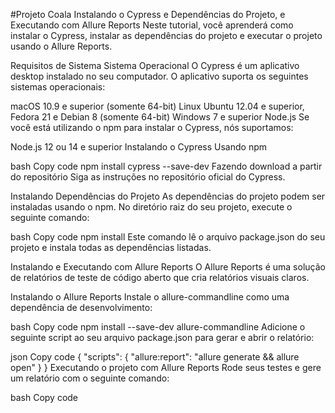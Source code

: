 #Projeto Coala
Instalando o Cypress e Dependências do Projeto, e Executando com Allure Reports
Neste tutorial, você aprenderá como instalar o Cypress, instalar as dependências do projeto e executar o projeto usando o Allure Reports.

Requisitos de Sistema
Sistema Operacional
O Cypress é um aplicativo desktop instalado no seu computador. O aplicativo suporta os seguintes sistemas operacionais:

macOS 10.9 e superior (somente 64-bit)
Linux Ubuntu 12.04 e superior, Fedora 21 e Debian 8 (somente 64-bit)
Windows 7 e superior
Node.js
Se você está utilizando o npm para instalar o Cypress, nós suportamos:

Node.js 12 ou 14 e superior
Instalando o Cypress
Usando npm

bash
Copy code
npm install cypress --save-dev
Fazendo download a partir do repositório
Siga as instruções no repositório oficial do Cypress.

Instalando Dependências do Projeto
As dependências do projeto podem ser instaladas usando o npm. No diretório raiz do seu projeto, execute o seguinte comando:

bash
Copy code
npm install
Este comando lê o arquivo package.json do seu projeto e instala todas as dependências listadas.

Instalando e Executando com Allure Reports
O Allure Reports é uma solução de relatórios de teste de código aberto que cria relatórios visuais claros.

Instalando o Allure Reports
Instale o allure-commandline como uma dependência de desenvolvimento:

bash
Copy code
npm install --save-dev allure-commandline
Adicione o seguinte script ao seu arquivo package.json para gerar e abrir o relatório:

json
Copy code
{
  "scripts": {
    "allure:report": "allure generate && allure open"
  }
}
Executando o projeto com Allure Reports
Rode seus testes e gere um relatório com o seguinte comando:

bash
Copy code
